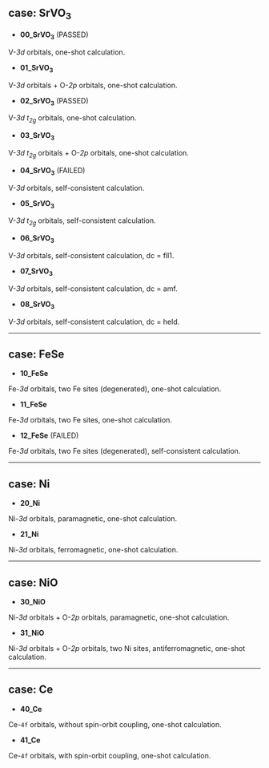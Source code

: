 ## case: SrVO<sub>3</sub>

* **00_SrVO<sub>3</sub>** (PASSED)

V-*3d* orbitals, one-shot calculation.

* **01_SrVO<sub>3</sub>**

V-*3d* orbitals + O-*2p* orbitals, one-shot calculation.

* **02_SrVO<sub>3</sub>** (PASSED)

V-*3d* *t<sub>2g</sub>* orbitals, one-shot calculation.

* **03_SrVO<sub>3</sub>**

V-*3d* *t<sub>2g</sub>* orbitals + O-*2p* orbitals, one-shot calculation.

* **04_SrVO<sub>3</sub>** (FAILED)

V-*3d* orbitals, self-consistent calculation.

* **05_SrVO<sub>3</sub>**

V-*3d* *t<sub>2g</sub>* orbitals, self-consistent calculation.

* **06_SrVO<sub>3</sub>**

V-*3d* orbitals, self-consistent calculation, dc = fll1.

* **07_SrVO<sub>3</sub>**

V-*3d* orbitals, self-consistent calculation, dc = amf.

* **08_SrVO<sub>3</sub>**

V-*3d* orbitals, self-consistent calculation, dc = held.

---

## case: FeSe

* **10_FeSe**

Fe-*3d* orbitals, two Fe sites (degenerated), one-shot calculation.

* **11_FeSe**

Fe-*3d* orbitals, two Fe sites, one-shot calculation.

* **12_FeSe** (FAILED)

Fe-*3d* orbitals, two Fe sites (degenerated), self-consistent calculation.

---

## case: Ni

* **20_Ni**

Ni-*3d* orbitals, paramagnetic, one-shot calculation.

* **21_Ni**

Ni-*3d* orbitals, ferromagnetic, one-shot calculation.

---

## case: NiO

* **30_NiO**

Ni-*3d* orbitals + O-*2p* orbitals, paramagnetic, one-shot calculation.

* **31_NiO**

Ni-*3d* orbitals + O-*2p* orbitals, two Ni sites, antiferromagnetic, one-shot calculation.

---

## case: Ce

* **40_Ce**

Ce-``4f`` orbitals, without spin-orbit coupling, one-shot calculation.

* **41_Ce**

Ce-``4f`` orbitals, with spin-orbit coupling, one-shot calculation.
